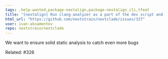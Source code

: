 ```yaml
---
tags: ,help-wanted,package-nextalign,package-nextalign_cli,tfeat
title: "[nextalign] Run clang-analyzer as a part of the dev script and in CI"
html_url: "https://github.com/nextstrain/nextclade/issues/327"
user: ivan-aksamentov
repo: nextstrain/nextclade
---
```


We want to ensure solid static analysis to catch even more bugs

Related: #326 
